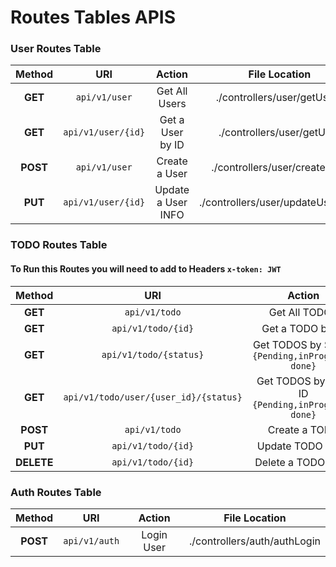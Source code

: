 # Routes Tables APIS
### User Routes Table
| Method    | URI  | Action      | File Location |
|:---------:|:------------------:|:----------------------:|:----------------------------------: |
| **GET**   | ```api/v1/user```        | Get All Users          | ./controllers/user/getUsers         |
| **GET**   | ```api/v1/user/{id}```   | Get a User by ID       | ./controllers/user/getUser          |
| **POST**  | ```api/v1/user```       | Create a User          | ./controllers/user/createUser       |
| **PUT**   | ```api/v1/user/{id}```   | Update a User INFO     | ./controllers/user/updateUserById   |


### TODO Routes Table
#### To Run this Routes you will need to add to **Headers** ```x-token: JWT``` 
| Method    | URI  | Action      | File Location |
|:---------:|:----:|:------------: |:------------: |
| **GET**   | ```api/v1/todo```                             |   Get All TODOS                                         | ./controllers/todo/getTodos         |
| **GET**   | ```api/v1/todo/{id}```                        |   Get a TODO by ID                                      | ./controllers/todo/getTodo          |
| **GET**   | ```api/v1/todo/{status}```                    |   Get TODOS by Status ```{Pending,inProgress, done}```  | ./controllers/todo/getTodosByStatus |
| **GET**   | ```api/v1/todo/user/{user_id}/{status}```     |   Get TODOS by User ID ```{Pending,inProgress, done}``` | ./controllers/user/getTodoByUserId  |
| **POST**  | ```api/v1/todo```      	                    |   Create a TODO                                         | ./controllers/user/createTodo       |
| **PUT**   | ```api/v1/todo/{id}```      	                |   Update TODO by ID                                     | ./controllers/user/updateTodoById   |
| **DELETE**| ```api/v1/todo/{id}```      	                |   Delete a TODO by ID                                   | ./controllers/user/deleteTodoById   |


### Auth Routes Table
| Method    | URI  | Action      | File Location |
|:---------:|:----:|:------------: |:------------: |
| **POST**   | ```api/v1/auth```         |   Login User  | ./controllers/auth/authLogin         |

